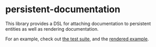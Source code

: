 # persistent-documentation

This library provides a DSL for attaching documentation to persistent entities as well as rendering documentation.

For an example, check out [the test suite](https://github.com/lumihq/persistent-documentation/blob/master/test/DocumentationSpec.hs#L30-L38), and the [rendered example](https://github.com/lumihq/persistent-documentation/blob/master/test/example.md).
